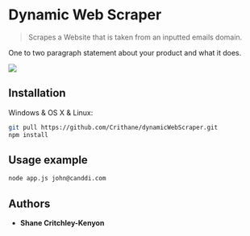 # Dynamic Web Scraper
> Scrapes a Website that is taken from an inputted emails domain.

One to two paragraph statement about your product and what it does.

![](header.png)

## Installation

Windows & OS X & Linux:

```sh
git pull https://github.com/Crithane/dynamicWebScraper.git
npm install
```

## Usage example

```sh
node app.js john@canddi.com
```

## Authors

* **Shane Critchley-Kenyon**


<!-- Markdown link & img dfn's -->
[npm-image]: https://img.shields.io/npm/v/datadog-metrics.svg?style=flat-square
[npm-url]: https://npmjs.org/package/datadog-metrics
[npm-downloads]: https://img.shields.io/npm/dm/datadog-metrics.svg?style=flat-square
[travis-image]: https://img.shields.io/travis/dbader/node-datadog-metrics/master.svg?style=flat-square
[travis-url]: https://travis-ci.org/dbader/node-datadog-metrics
[wiki]: https://github.com/yourname/yourproject/wiki
